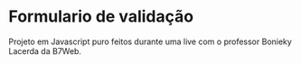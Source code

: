 # Formulario de validação
Projeto em Javascript puro feitos durante uma live com o professor Bonieky Lacerda da B7Web.
